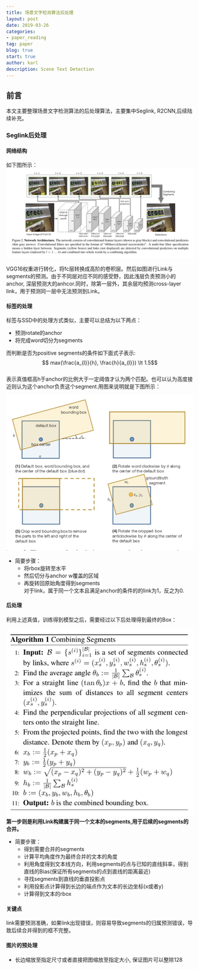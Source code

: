 ```yaml
---
title: 场景文字检测算法后处理
layout: post
date: 2019-03-26
categories: 
- paper_reading
tag: paper
blog: true
start: true
author: karl
description: Scene Text Detection
--- 
```


## 前言  
本文主要整理场景文字检测算法的后处理算法，主要集中Seglink, R2CNN,后续陆续补充。  

### Seglink后处理  
#### 网络结构  

如下图所示：  
![img](../downloads/tm/Jietu20190326-143440@2x.jpg)  

VGG16权重进行转化，将fc层转换成高阶的卷积层。然后如图进行Link与segments的预测。由于不同层对应不同的感受野，因此浅层负责预测小的anchor, 深层预测大的anhcor.同时，除第一层外，其余层均预测cross-layer link，用于预测同一层中无法预测到Link。

#### 标签的处理  

标签与SSD中的处理方式类似，主要可以总结为以下两点：  
- 预测rotate的anchor
- 将完成word切分为segments

而判断是否为positive segments的条件如下面式子表示: 
$$ max(\frac{a_{l}}{h}, \frac{h}{a_{l}}) \lt 1.5$$  
表示真值框高h于anchor的比例大于一定阈值才认为两个匹配。也可以认为高度接近则认为这个anchor负责这个segment.用图来说明就是下图所示：  

![img](../downloads/tm/Jietu20190326-151452@2x.jpg)  

- 简要步骤：
    - 将rbox旋转至水平
    - 然后切分与anchor w覆盖的区域
    - 再旋转回原始角度得到segments  
对于link，属于同一个文本且满足anchor的条件的的link为1，反之为0.

#### 后处理 
利用上述真值，训练得到模型之后，需要经过以下后处理得到最终的Box：

![img](../downloads/tm/Jietu20190326-152427@2x.jpg)
**第一步则是利用Link构建属于同一个文本的segments,用于后续的segments的合并。**
- 简要步骤：
    - 得到需要合并的segments
    - 计算平均角度作为最终合并的文本的角度
    - 利用角度得到文本线方向，利用segments的点与已知的直线斜率，得到直线的Bias(保证所有segments的点到直线的距离最近)
    - 寻找segments到直线的垂直投影点
    - 利用投影点计算得到长边的端点作为文本的长边坐标(x或者y)
    - 计算得到文本的rbox  

#### 关键点

link需要预测准确，如果link出现错误，则容易导致segments的归属预测错误，导致后续合并得到的框不完整。  

#### 图片的预处理  
- 长边缩放至指定尺寸或者直接把图缩放至指定大小, 保证图片可以整除128



